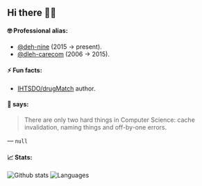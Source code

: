 ## Hi there 🧑‍💻

<!--
**dlehammer/dlehammer** is a ✨ _special_ ✨ repository because its `README.md` (this file) appears on your GitHub profile.

Here are some ideas to get you started:

- 🔭 I’m currently working on ...
- 🌱 I’m currently learning ...
- 👯 I’m looking to collaborate on ...
- 🤔 I’m looking for help with ...
- 💬 Ask me about ...
- 📫 How to reach me: ...
- 😄 Pronouns: ...
- ⚡ Fun fact: ...
-->

#### 🤓 Professional alias:

- [@deh-nine](https://github.com/deh-nine) (2015 -> present).
- [@dleh-carecom](https://github.com/dleh-carecom) (2006 -> 2015).

#### ⚡ Fun facts:

- [IHTSDO/drugMatch](https://github.com/IHTSDO/drugMatch) author.

#### 🎱 says:

> There are only two hard things in Computer Science: cache invalidation, naming things and off-by-one errors.

— `null`

#### 📈 Stats:

![Github stats](https://github-readme-stats.vercel.app/api?username=dlehammer&show_icons=true&hide_border=true&theme=shadow_blue&hide=stars)
![Languages](https://github-readme-stats.vercel.app/api/top-langs/?username=dlehammer&layout=compact&theme=shadow_blue&hide_border=true)
